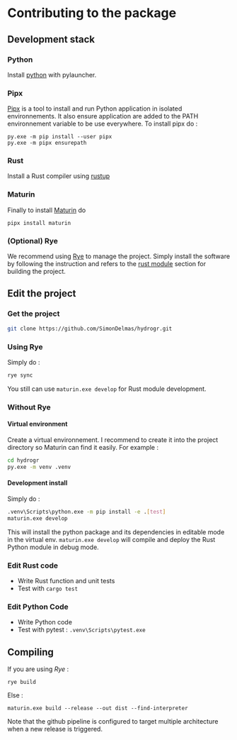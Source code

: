 # Contributing to the package

## Development stack

### Python

Install [python](https://www.python.org/) with pylauncher.

### Pipx

[Pipx](https://pypa.github.io/pipx/installation/) is a tool to install and run Python application in isolated environnements.
It also ensure application are added to the PATH environnement variable to be use everywhere.
To install pipx do :

``` batch
py.exe -m pip install --user pipx
py.exe -m pipx ensurepath
```

### Rust

Install a Rust compiler using [rustup](https://www.rust-lang.org/tools/install)

### Maturin

Finally to install [Maturin](https://github.com/PyO3/maturin) do

```batch
pipx install maturin
```

### (Optional) Rye

We recommend using [Rye](https://rye.astral.sh/) to manage the project.
Simply install the software by following the instruction and refers to the [rust module](https://rye.astral.sh/guide/rust/) section for building the project.

## Edit the project

### Get the project

```bash
git clone https://github.com/SimonDelmas/hydrogr.git
```

### Using Rye

Simply do :

```bash
rye sync
```

You still can use `maturin.exe develop` for Rust module development.

### Without Rye

#### Virtual environment

Create a virtual environnement. I recommend to create it into the project directory so Maturin can find it easily. For example :

```bash
cd hydrogr
py.exe -m venv .venv
```

#### Development install

Simply do :

```bash
.venv\Scripts\python.exe -m pip install -e .[test]
maturin.exe develop
```

This will install the python package and its dependencies in editable mode in the virtual env.
`maturin.exe develop` will compile and deploy the Rust Python module in debug mode.

### Edit Rust code

- Write Rust function and unit tests
- Test with `cargo test`

### Edit Python Code

- Write Python code
- Test with pytest : `.venv\Scripts\pytest.exe`

## Compiling

If you are using *Rye* :

`rye build`

Else :

`maturin.exe build --release --out dist --find-interpreter`

Note that the github pipeline is configured to target multiple architecture when a new release is triggered.

